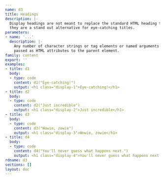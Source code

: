 ```yaml
---
name: d3
title: Headings
description: |-
  Display headings are not meant to replace the standard HTML heading tags,
  they are a stand out alternative for eye-catching titles.
parameters:
- name: '...'
  description: |-
    Any number of character strings or tag elements or named arguments
    passed as HTML attributes to the parent element.
family: content
export: ''
examples:
- title: d1
  body:
  - type: code
    content: d1("Eye-catching!")
    output: <h1 class="display-1">Eye-catching!</h1>
- title: d2
  body:
  - type: code
    content: d2("Just incredible")
    output: <h1 class="display-2">Just incredible</h1>
- title: d3
  body:
  - type: code
    content: d3("Wowie, zowie")
    output: <h1 class="display-3">Wowie, zowie</h1>
- title: d4
  body:
  - type: code
    content: d4("You'll never guess what happens next.")
    output: <h1 class="display-4">You'll never guess what happens next.</h1>
rdname: d3
sections: []
layout: doc
---
```

